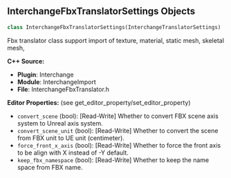 ## InterchangeFbxTranslatorSettings Objects

```python
class InterchangeFbxTranslatorSettings(InterchangeTranslatorSettings)
```

Fbx translator class support import of texture, material, static mesh, skeletal mesh,

**C++ Source:**

- **Plugin**: Interchange
- **Module**: InterchangeImport
- **File**: InterchangeFbxTranslator.h

**Editor Properties:** (see get_editor_property/set_editor_property)

- ``convert_scene`` (bool):  [Read-Write] Whether to convert FBX scene axis system to Unreal axis system.
- ``convert_scene_unit`` (bool):  [Read-Write] Whether to convert the scene from FBX unit to UE unit (centimeter).
- ``force_front_x_axis`` (bool):  [Read-Write] Whether to force the front axis to be align with X instead of -Y default.
- ``keep_fbx_namespace`` (bool):  [Read-Write] Whether to keep the name space from FBX name.

<a id="unreal.InterchangeFbxTranslator"></a>